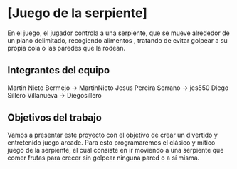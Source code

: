 # [Juego de la serpiente]

En el juego, el jugador controla a una serpiente, que se mueve alrededor de un plano delimitado, recogiendo alimentos , tratando de evitar golpear a su propia cola o las paredes que la rodean.

## Integrantes del equipo
Martin Nieto Bermejo -> MartinNieto
Jesus Pereira Serrano -> jes550
Diego Sillero Villanueva -> Diegosillero


## Objetivos del trabajo

Vamos a presentar este proyecto con el objetivo de crear un divertido y entretenido juego arcade. Para esto programaremos el clásico y mítico juego de la serpiente, el cual consiste en ir moviendo a una serpiente que comer frutas para crecer sin golpear ninguna pared o a sí misma.
